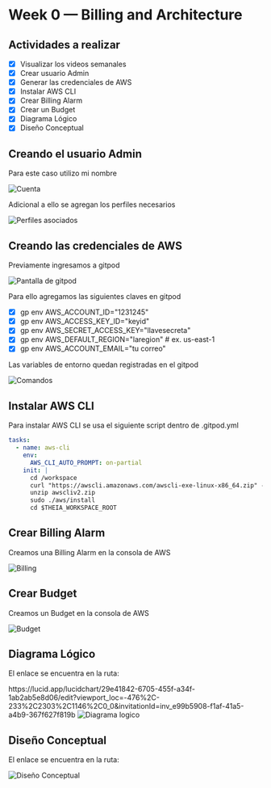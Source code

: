 # Week 0 — Billing and Architecture

## Actividades a realizar
- [x] Visualizar los videos semanales
- [x] Crear usuario Admin
- [x] Generar las credenciales de AWS
- [x] Instalar AWS CLI
- [x] Crear Billing Alarm
- [x] Crear un Budget
- [x] Diagrama Lógico
- [x] Diseño Conceptual

## Creando el usuario Admin
<p>Para este caso utilizo mi nombre</p>
<image src="/images/user1.jpg" alt="Cuenta">
<p>Adicional a ello se agregan los perfiles necesarios</p>
<image src="/images/user2.jpg" alt="Perfiles asociados">

## Creando las credenciales de AWS

<p>Previamente ingresamos a gitpod</p>
<image src="/images/gitpod.jpg" alt="Pantalla de gitpod">

<p>Para ello agregamos las siguientes claves en gitpod</p>

- [x] gp env AWS_ACCOUNT_ID="1231245"
- [x] gp env AWS_ACCESS_KEY_ID="keyid"
- [x] gp env AWS_SECRET_ACCESS_KEY="llavesecreta"
- [x] gp env AWS_DEFAULT_REGION="laregion" # ex. us-east-1
- [x] gp env AWS_ACCOUNT_EMAIL="tu correo" 

<p>Las variables de entorno quedan registradas en el gitpod</p>
<image src="/images/user-settings.jpg" alt="Comandos">

## Instalar AWS CLI

<p>Para instalar AWS CLI se usa el siguiente script dentro de .gitpod.yml</p>

```yml
tasks:
  - name: aws-cli
    env:
      AWS_CLI_AUTO_PROMPT: on-partial
    init: |
      cd /workspace
      curl "https://awscli.amazonaws.com/awscli-exe-linux-x86_64.zip" -o "awscliv2.zip"
      unzip awscliv2.zip
      sudo ./aws/install
      cd $THEIA_WORKSPACE_ROOT
```

## Crear Billing Alarm
<p>Creamos una Billing Alarm en la consola de AWS</p>
<image src="/images/billing.jpg" alt="Billing">

## Crear Budget
<p>Creamos un Budget en la consola de AWS</p>
<image src="/images/budget.jpg" alt="Budget">

## Diagrama Lógico
<p>El enlace se encuentra en la ruta:</p>
https://lucid.app/lucidchart/29e41842-6705-455f-a34f-1ab2ab5e8d06/edit?viewport_loc=-476%2C-233%2C2303%2C1146%2C0_0&invitationId=inv_e99b5908-f1af-41a5-a4b9-367f627f819b
<image src="/images/logical.jpeg" alt="Diagrama logico">

## Diseño Conceptual
<p>El enlace se encuentra en la ruta:</p>

<image src="/images/conceptual.jpeg" alt="Diseño Conceptual">